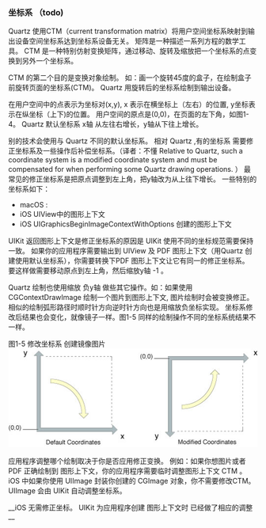 ### 坐标系 （todo)

Quartz 使用CTM（current transformation matrix）将用户空间坐标系映射到输出设备空间坐标系达到坐标系设备无关。
矩阵是一种描述一系列方程的数学工具。
CTM 是一种特别仿射变换矩阵，通过移动、旋转及缩放把一个坐标系的点变换到另外一个坐标系。

CTM 的第二个目的是变换对象绘制。
如：画一个旋转45度的盒子，在绘制盒子前旋转页面的坐标系(CTM)。
Quartz 用旋转后的坐标系绘制到输出设备。

在用户空间中的点表示为坐标对(x,y), x 表示在横坐标上（左右）的位置, y坐标表示在纵坐标（上下)的位置。
用户空间的原点是(0,0)，在页面的左下角，如图1-4。
Quartz 默认坐标系 x轴 从左往右增长，y轴从下往上增长。

别的技术会使用与 Quartz 不同的默认坐标系。
相对 Quartz ,有的坐标系 需要修正坐标系及一些操作后补偿坐标系。（译者：不懂 Relative to Quartz, such a coordinate system is a modified coordinate system and must be compensated for when performing some Quartz drawing operations. ）
最常见的修正坐标系是把原点调整到左上角，把y轴改为从上往下增长。
一些特别的坐标系如下：
* macOS :  
* iOS UIView中的图形上下文
* iOS UIGraphicsBeginImageContextWithOptions 创建的图形上下文

UIKit 返回图形上下文是修正坐标系的原因是 UIKit 使用不同的坐标规范需要保持一致。
如果你的应用程序需要输出到 UIView 及 PDF 图形上下文（用Quartz 创建使用默认坐标系），你需要转换下PDF 图形上下文让它有同一的修正坐标系。
要这样做需要移动原点到左上角，然后缩放y轴 -1 。

Quartz 绘制也使用缩放 负y轴 做些其它操作。如：如果使用  CGContextDrawImage 绘制一个图片到图形上下文, 图片绘制时会被变换修正。相似的绘制弧形路径时顺时针方向逆时针方向也是用缩放负坐标实现。
坐标系修改后结果也会变化，就像镜子一样。图1-5 同样的绘制操作不同的坐标系统结果不一样。

图1-5 修改坐标系 创建镜像图片
![图1-5](../Art/flipped_coordinates.jpg)


应用程序调整哪个绘制取决于你是否应用修正变换。
例如：如果你想图片或者PDF 正确绘制到 图形上下文，你的应用程序需要临时调整图形上下文 CTM 。
iOS 中如果你使用 UIImage 封装你创建的 CGImage 对象，你不需要修改CTM。UIImage 会由 UIKit 自动调整坐标系。

__iOS 无需修正坐标。 UIKit 为应用程序创建 图形上下文时 已经做了相应的调整 __

